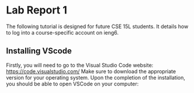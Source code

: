 # Lab Report 1

The following tutorial is designed for future CSE 15L students. It details how to log into a course-specific account on ieng6.

## Installing VScode

Firstly, you will need to go to the Visual Studio Code website: https://code.visualstudio.com/
Make sure to download the appropriate version for your operating system. Upon the completion of the installation, you should be able to open VSCode
on your computer:

